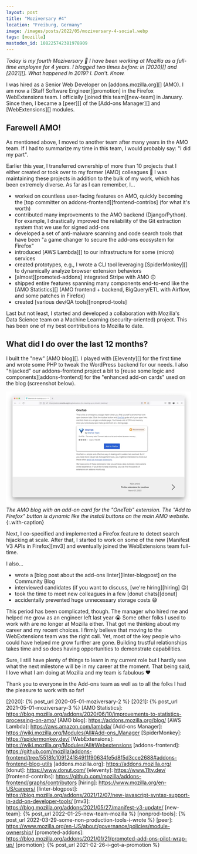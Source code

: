 ```yaml
---
layout: post
title: "Moziversary #4"
location: "Freiburg, Germany"
image: /images/posts/2022/05/moziversary-4-social.webp
tags: [mozilla]
mastodon_id: 108225742381978909
---
```


_Today is my fourth Moziversary 🎂 I have been working at Mozilla as a full-time
employee for 4 years. I blogged two times before: in [2020][] and [2021][]. What
happened in 2019? I. Don't. Know._

I was hired as a Senior Web Developer on [addons.mozilla.org][] (AMO). I am now
a [Staff Software Engineer][promotion] in the Firefox WebExtensions team. I
officially [joined this team][new-team] in January. Since then, I became a
[peer][] of the [Add-ons Manager][] and [WebExtensions][] modules.

## Farewell AMO!

As mentioned above, I moved to another team after many years in the AMO team.
If I had to summarize my time in this team, I would probably say: "I did my
part".

Earlier this year, I transferred ownership of more than 10 projects that I
either created or took over to my former (AMO) colleagues 😬 I was maintaining
these projects in addition to the bulk of my work, which has been extremely
diverse. As far as I can remember, I...

- worked on countless user-facing features on AMO, quickly becoming the [top
  committer on addons-frontend][frontend-contribs] (for what it's worth)
- contributed many improvements to the AMO backend (Django/Python). For
  example, I drastically improved the reliability of the Git extraction system
  that we use for signed add-ons
- developed a set of anti-malware scanning and code search tools that have
  been "a game changer to secure the add-ons ecosystem for Firefox"
- introduced [AWS Lambda][] to our infrastructure for some (micro) services
- created prototypes, e.g., I wrote a CLI tool leveraging [SpiderMonkey][]
  to dynamically analyze browser extension behaviors
- [almost][promoted-addons] integrated Stripe with AMO 🙃
- shipped entire features spanning many components end-to-end like the [AMO
  Statistics][] (AMO frontend + backend, BigQuery/ETL with Airflow, and some
  patches in Firefox)
- created [various dev/QA tools][nonprod-tools]

Last but not least, I started and developed a collaboration with Mozilla's Data
Science team on a Machine Learning (security-oriented) project. This has been
one of my best contributions to Mozilla to date.

## What did I do over the last 12 months?

I built the "new" [AMO blog][]. I played with [Eleventy][] for the first time
and wrote some PHP to tweak the WordPress backend for our needs. I also
"hijacked" our addons-frontend project a bit to [reuse some logic and
components][addons-frontend] for the "enhanced add-on cards" used on the blog
(screenshot below).

![](/images/posts/2022/05/amo-blog.webp)
_The AMO blog with an add-on card for the "OneTab" extension. The "Add to
Firefox" button is dynamic like the install buttons on the main AMO website._
{:.with-caption}

Next, I co-specified and implemented a Firefox feature to detect search
hijacking at scale. After that, I started to work on some of the new [Manifest
V3 APIs in Firefox][mv3] and eventually joined the WebExtensions team full-time.

I also...

- wrote a [blog post about the add-ons linter][linter-blogpost] on the Community
  Blog
- interviewed candidates (if you want to discuss, [we're hiring][hiring] 😉)
- took the time to meet new colleagues in a few [donut chats][donut]
- accidentally prevented huge unnecessary storage costs 😅

This period has been complicated, though. The manager who hired me and helped
me grow as an engineer left last year 😭 Some other folks I used to work with
are no longer at Mozilla either. That got me thinking about my career and my
recent choices. I firmly believe that moving to the WebExtensions team was the
right call. Yet, most of the key people who could have helped me grow further
are gone. Building trustful relationships takes time and so does having
opportunities to demonstrate capabilities.

Sure, I still have plenty of things to learn in my current role but I hardly
see what the next milestone will be in my career at the moment. That being
said, I love what I am doing at Mozilla and my team is fabulous ❤️

Thank you to everyone in the Add-ons team as well as to all the folks I had the
pleasure to work with so far!

[2020]: {% post_url 2020-05-01-moziversary-2 %}
[2021]: {% post_url 2021-05-01-moziversary-3 %}
[AMO Statistics]: https://blog.mozilla.org/addons/2020/06/10/improvements-to-statistics-processing-on-amo/
[AMO blog]: https://addons.mozilla.org/blog/
[AWS Lambda]: https://aws.amazon.com/lambda/
[Add-ons Manager]: https://wiki.mozilla.org/Modules/All#Add-ons_Manager
[SpiderMonkey]: https://spidermonkey.dev/
[WebExtensions]: https://wiki.mozilla.org/Modules/All#Webextensions
[addons-frontend]: https://github.com/mozilla/addons-frontend/tree/5518fc1091241849f1f90634fe5d8f5d3cce2688#addons-frontend-blog-utils
[addons.mozilla.org]: https://addons.mozilla.org/
[donut]: https://www.donut.com/
[eleventy]: https://www.11ty.dev/
[frontend-contribs]: https://github.com/mozilla/addons-frontend/graphs/contributors
[hiring]: https://www.mozilla.org/en-US/careers/
[linter-blogpost]: https://blog.mozilla.org/addons/2021/12/07/new-javascript-syntax-support-in-add-on-developer-tools/
[mv3]: https://blog.mozilla.org/addons/2021/05/27/manifest-v3-update/
[new-team]: {% post_url 2022-01-25-new-team-mozilla %}
[nonprod-tools]: {% post_url 2022-03-29-some-non-production-tools-i-wrote %}
[peer]: https://www.mozilla.org/en-US/about/governance/policies/module-ownership/
[promoted-addons]: https://blog.mozilla.org/addons/2021/01/21/promoted-add-ons-pilot-wrap-up/
[promotion]: {% post_url 2021-02-26-i-got-a-promotion %}
